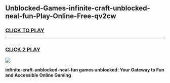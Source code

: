 
## Unblocked-Games-infinite-craft-unblocked-neal-fun-Play-Online-Free-qv2cw
<h3>
<a href="https://premium76.site?title=infinite-craft-unblocked-neal-fun&ref=26A">CLICK TO PLAY</a></h3>
<hr>

<h3>
<a href="https://premium76.site?title=infinite-craft-unblocked-neal-fun&ref=26A">CLICK 2 PLAY</a>
  
</h3>

<a href="https://premium76.site?title=infinite-craft-unblocked-neal-fun&ref=26A"><img src="https://clearcache.store/games.png"></a>


**infinite-craft-unblocked-neal-fun games unblocked: Your Gateway to Fun and Accessible Online Gaming**
